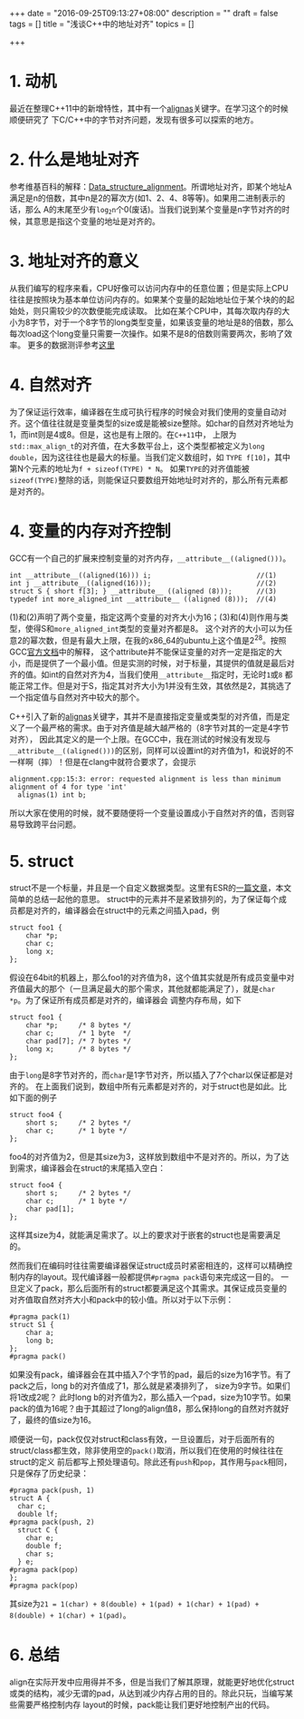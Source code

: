 +++
date = "2016-09-25T09:13:27+08:00"
description = ""
draft = false
tags = []
title = "浅谈C++中的地址对齐"
topics = []


+++

# 1. 动机

最近在整理C++11中的新增特性，其中有一个[alignas](http://en.cppreference.com/w/cpp/language/alignas)关键字。在学习这个的时候顺便研究了
下C/C++中的字节对齐问题，发现有很多可以探索的地方。

# 2. 什么是地址对齐

参考维基百科的解释：[Data_structure_alignment](https://en.wikipedia.org/wiki/Data_structure_alignment)。所谓地址对齐，即某个地址A满足是n的倍数，其中n是2的幂次方(如1、2、4、8等等)。如果用二进制表示的话，那么
A的末尾至少有<code>log<sub>2</sub>n</code>个0(废话)。当我们说到某个变量是n字节对齐的时候，其意思是指这个变量的地址是对齐的。

# 3. 地址对齐的意义
从我们编写的程序来看，CPU好像可以访问内存中的任意位置；但是实际上CPU往往是按照块为基本单位访问内存的。如果某个变量的起始地址位于某个块的的起始处，则只需较少的次数便能完成读取。
比如在某个CPU中，其每次取内存的大小为8字节，对于一个8字节的long类型变量，如果该变量的地址是8的倍数，那么每次load这个long变量只需要一次操作。如果不是8的倍数则需要两次，影响了效率。
更多的数据测评参考[这里](http://www.ibm.com/developerworks/library/pa-dalign/)

# 4. 自然对齐
为了保证运行效率，编译器在生成可执行程序的时候会对我们使用的变量自动对齐。这个值往往就是变量类型的size或是能被size整除。如char的自然对齐地址为1，而int则是4或8。但是，这也是有上限的。在`C++11`中，
上限为`std::max_align_t`的对齐值，在大多数平台上，这个类型都被定义为`long double`，因为这往往也是最大的标量。当我们定义数组时，如 `TYPE f[10]`，其中第N个元素的地址为`f + sizeof(TYPE) * N`。
如果`TYPE`的对齐值能被`sizeof(TYPE)`整除的话，则能保证只要数组开始地址时对齐的，那么所有元素都是对齐的。

# 4. 变量的内存对齐控制

GCC有一个自己的扩展来控制变量的对齐内存，`__attribute__((aligned()))`。 
```
int __attribute__((aligned(16))) i;                          //(1)
int j __attribute__((aligned(16)));                          //(2)
struct S { short f[3]; } __attribute__ ((aligned (8)));      //(3)
typedef int more_aligned_int __attribute__ ((aligned (8)));  //(4)
```
(1)和(2)声明了两个变量，指定这两个变量的对齐大小为16；(3)和(4)则作用与类型，使得S和`more_aligned_int`类型的变量对齐都是8。
这个对齐的大小可以为任意2的幂次数，但是有最大上限，在我的x86_64的ubuntu上这个值是2<sup>28</sup>。按照GCC[官方文档](https://gcc.gnu.org/onlinedocs/gcc-3.3/gcc/Type-Attributes.html)中的解释，
这个attribute并不能保证变量的对齐一定是指定的大小，而是提供了一个最小值。但是实测的时候，对于标量，其提供的值就是最后对齐的值。如int的自然对齐为4，当我们使用`__attribute__`指定时，无论时`1`或`8`
都能正常工作。但是对于S，指定其对齐大小为1并没有生效，其依然是2，其挑选了一个指定值与自然对齐中较大的那个。

C++引入了新的[alignas](http://en.cppreference.com/w/cpp/language/alignas)关键字，其并不是直接指定变量或类型的对齐值，而是定义了一个最严格的需求。由于对齐值是越大越严格的（8字节对其的一定是4字节对齐），
因此其定义的是一个上限。在GCC中，我在测试的时候没有发现与`__attribute__((aligned()))`的区别，同样可以设置int的对齐值为1，和说好的不一样啊（摔）！但是在clang中就符合要求了，会提示
```
alignment.cpp:15:3: error: requested alignment is less than minimum alignment of 4 for type 'int'
  alignas(1) int b;
```
所以大家在使用的时候，就不要随便将一个变量设置成小于自然对齐的值，否则容易导致跨平台问题。

# 5. struct
struct不是一个标量，并且是一个自定义数据类型。这里有ESR的[一篇文章](http://www.catb.org/esr/structure-packing/)，本文简单的总结一起他的意思。
struct中的元素并不是紧致排列的，为了保证每个成员都是对齐的，编译器会在struct中的元素之间插入pad，例
```
struct foo1 {
    char *p;
    char c;
    long x;
};
```

假设在64bit的机器上，那么foo1的对齐值为8，这个值其实就是所有成员变量中对齐值最大的那个（一旦满足最大的那个需求，其他就都能满足了），就是`char *p`。为了保证所有成员都是对齐的，编译器会
调整内存布局，如下
```
struct foo1 {
    char *p;     /* 8 bytes */
    char c;      /* 1 byte  */
    char pad[7]; /* 7 bytes */
    long x;      /* 8 bytes */
};
```
由于`long`是8字节对齐的，而`char`是1字节对齐，所以插入了7个char以保证都是对齐的。
在上面我们说到，数组中所有元素都是对齐的，对于struct也是如此。比如下面的例子
```
struct foo4 {
    short s;     /* 2 bytes */
    char c;      /* 1 byte */
};
```
foo4的对齐值为2，但是其size为3，这样放到数组中不是对齐的。所以，为了达到需求，编译器会在struct的末尾插入空白：
```
struct foo4 {
    short s;     /* 2 bytes */
    char c;      /* 1 byte */
    char pad[1];
};
```
这样其size为4，就能满足需求了。以上的要求对于嵌套的struct也是需要满足的。

然而我们在编码时往往需要编译器保证struct成员时紧密相连的，这样可以精确控制内存的layout。现代编译器一般都提供`#pragma pack`语句来完成这一目的。
一旦定义了pack，那么后面所有的struct都要满足这个其需求。其保证成员变量的对齐值取自然对齐大小和pack中的较小值。所以对于以下示例：
```
#pragma pack(1)
struct S1 {
    char a;
    long b;
};
#pragma pack()
```
如果没有pack，编译器会在其中插入7个字节的pad，最后的size为16字节。有了pack之后，long b的对齐值成了1，那么就是紧凑排列了， size为9字节。如果们将1改成2呢？
此时long b的对齐值为2，那么插入一个pad，size为10字节。如果pack的值为16呢？由于其超过了long的align值8，那么保持long的自然对齐就好了，最终的值size为16。

顺便说一句，pack仅仅对struct和class有效，一旦设置后，对于后面所有的struct/class都生效，除非使用空的`pack()`取消，所以我们在使用的时候往往在struct的定义
前后都写上预处理语句。除此还有`push`和`pop`，其作用与`pack`相同，只是保存了历史纪录：
```
#pragma pack(push, 1)
struct A {
  char c;
  double lf;
#pragma pack(push, 2)
  struct C {
    char e;
    double f;
    char s;
  } e;
#pragma pack(pop)
};
#pragma pack(pop)
```
其size为`21 = 1(char) + 8(double) + 1(pad) + 1(char) + 1(pad) + 8(double) + 1(char) + 1(pad)`。

# 6. 总结
align在实际开发中应用得并不多，但是当我们了解其原理，就能更好地优化struct或类的结构，减少无谓的pad，从达到减少内存占用的目的。除此只玩，当编写某些需要严格控制内存
layout的时候，pack能让我们更好地控制产出的代码。